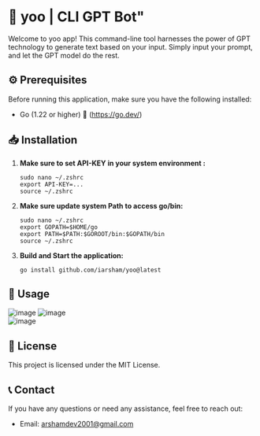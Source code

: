 # 🚀 yoo | CLI GPT Bot"

Welcome to yoo app! This command-line tool harnesses the power of GPT technology to generate text based on your input.
Simply input your prompt, and let the GPT model do the rest.

## ⚙️ Prerequisites

Before running this application, make sure you have the following installed:

- Go (1.22 or higher) 🐹 (https://go.dev/)

## 📥 Installation

1. **Make sure to set API-KEY in your system environment :**

   ```shell
   sudo nano ~/.zshrc
   export API-KEY=...
   source ~/.zshrc

2. **Make sure update system Path to access go/bin:**
   ```shell
   sudo nano ~/.zshrc
   export GOPATH=$HOME/go
   export PATH=$PATH:$GOROOT/bin:$GOPATH/bin
   source ~/.zshrc

3. **Build and Start the application:**
   ```shell
   go install github.com/iarsham/yoo@latest

## 🚀 Usage

![image](https://github.com/iarsham/yoo/assets/87933412/5db11a89-2097-4186-b500-77dfd9204220)
![image](https://github.com/iarsham/yoo/assets/87933412/3e5eb53e-12e1-4534-a3f3-9435fd21cb81)   
![image](https://github.com/iarsham/yoo/assets/87933412/9ef9e71c-5d03-43ae-a737-83f7ca7cc73d)

## 📄 License

This project is licensed under the MIT License.

## 📞 Contact

If you have any questions or need any assistance, feel free to reach out:

- Email: arshamdev2001@gmail.com